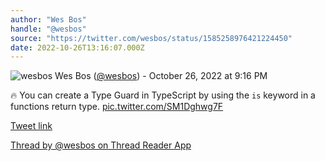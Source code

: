 ```yaml
---
author: "Wes Bos"
handle: "@wesbos"
source: "https://twitter.com/wesbos/status/1585258976421224450"
date: 2022-10-26T13:16:07.000Z
---
```


![wesbos](https://pbs.twimg.com/profile_images/877525007185858562/7G9vGTca_normal.jpg)
Wes Bos ([@wesbos](https://twitter.com/wesbos)) - October 26, 2022 at 9:16 PM

🔥 You can create a Type Guard in TypeScript by using the `is` keyword in a functions return type. [pic.twitter.com/SM1Dghwg7F](https://twitter.com/wesbos/status/1585258976421224450/video/1)

[Tweet link](https://twitter.com/wesbos/status/1585258976421224450)

[Thread by @wesbos on Thread Reader App](https://threadreaderapp.com/thread/1585258976421224450.html)
